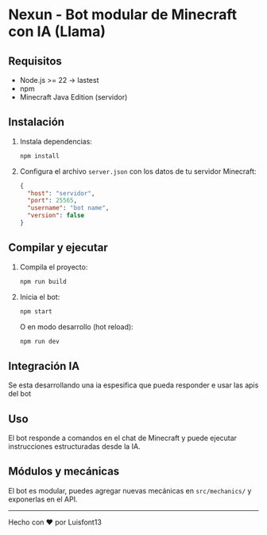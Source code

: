 
# Nexun - Bot modular de Minecraft con IA (Llama)

## Requisitos
- Node.js >= 22 -> lastest
- npm
- Minecraft Java Edition (servidor)

## Instalación
1. Instala dependencias:
	```bash
	npm install
	```
2. Configura el archivo `server.json` con los datos de tu servidor Minecraft:
	```json
	{
	  "host": "servidor",
	  "port": 25565,
	  "username": "bot name",
	  "version": false
	}
	```

## Compilar y ejecutar
1. Compila el proyecto:
	```bash
	npm run build
	```
2. Inicia el bot:
	```bash
	npm start
	```
	O en modo desarrollo (hot reload):
	```bash
	npm run dev
	```

## Integración IA
Se esta desarrollando una ia espesifica que pueda responder 
e usar las apis del bot

## Uso
El bot responde a comandos en el chat de Minecraft y puede ejecutar instrucciones estructuradas desde la IA.

## Módulos y mecánicas
El bot es modular, puedes agregar nuevas mecánicas en `src/mechanics/` y exponerlas en el API.

---
Hecho con ❤️ por Luisfont13
